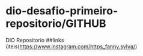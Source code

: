 # dio-desafio-primeiro-repositorio/GITHUB
DIO Repositorio 
##links úteis(https://www.instagram.com/https_fanny.sylva/)
